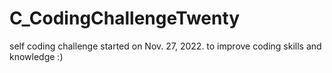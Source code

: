 # C_CodingChallengeTwenty
self coding challenge started on Nov. 27, 2022. 
to improve coding skills and knowledge :)
